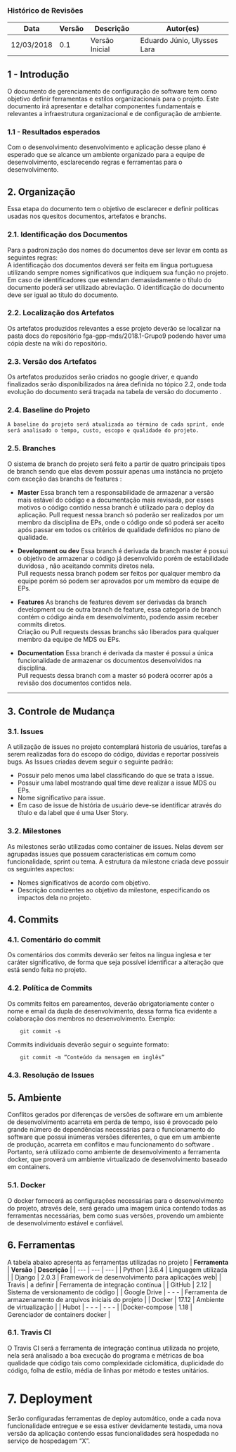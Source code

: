 ### Histórico de Revisões
        
|Data|Versão|Descrição|Autor(es)|           
|-----|------|---------|----------|            
|12/03/2018|0.1| Versão Inicial |Eduardo Júnio, Ulysses Lara| 
 


## 1 - Introdução

O documento de gerenciamento de configuração de software tem como objetivo definir ferramentas e estilos organizacionais para o projeto. Este documento irá apresentar e detalhar componentes fundamentais e relevantes a infraestrutura organizacional e de configuração de ambiente.

### 1.1  - Resultados esperados

Com o desenvolvimento desenvolvimento e aplicação desse plano é esperado que se alcance um ambiente organizado para a equipe de desenvolvimento, esclarecendo regras e ferramentas para o desenvolvimento.
 

## 2. Organização

Essa etapa do documento tem o objetivo de esclarecer e definir politicas usadas nos quesitos documentos, artefatos e branchs.

### 2.1. Identificação dos Documentos
    
Para a padronização dos nomes do documentos deve ser levar em conta as seguintes regras:    
A identificação dos documentos deverá ser feita em língua portuguesa utilizando sempre nomes significativos que indiquem sua função no projeto.
Em caso de identificadores que estendam demasiadamente o título do documento poderá ser utilizado abreviação.
O identificação do documento deve ser igual ao título do documento.  


### 2.2. Localização dos Artefatos

Os artefatos produzidos relevantes a esse projeto deverão se localizar na pasta docs do repositório fga-gpp-mds/2018.1-Grupo9 podendo haver uma cópia deste na wiki do repositório.

### 2.3. Versão dos Artefatos

Os artefatos produzidos serão criados no google driver, e quando finalizados serão disponibilizados na área definida no tópico 2.2, onde toda evolução do documento será traçada na tabela de versão do documento .


### 2.4. Baseline do Projeto

    A baseline do projeto será atualizada ao término de cada sprint, onde será analisado o tempo, custo, escopo e qualidade do projeto.
    
### 2.5. Branches

O sistema de branch do projeto será feito a partir de quatro principais tipos de branch sendo que elas devem possuir apenas uma instância no projeto com exceção das branchs de features :

* **Master**
    Essa branch tem a responsabilidade de  armazenar a versão mais estável do código e a documentação mais revisada, por esses motivos o código contido nessa branch é utilizado para o deploy da aplicação.
    Pull request nessa branch só poderão ser realizados por um membro da disciplina de EPs, onde o código onde só poderá ser aceito após passar em todos os critérios de qualidade definidos no plano de qualidade.

* **Development ou dev**
    Essa branch é derivada da branch master é possui o objetivo de armazenar o código já desenvolvido porém de estabilidade duvidosa , não aceitando commits diretos nela.  
    Pull requests nessa branch podem ser feitos por qualquer membro da equipe porém só podem ser aprovados por um membro da equipe de EPs.

* **Features**
    As branchs de features devem ser derivadas da branch development ou de outra branch de feature, essa categoria de branch contém o código ainda em desenvolvimento, podendo assim receber commits diretos.      
    Criação ou Pull requests dessas branchs são liberados para qualquer membro da equipe de MDS ou EPs.  

* **Documentation**
    Essa branch é derivada da master é possui a única funcionalidade de armazenar os documentos desenvolvidos na disciplina.   
    Pull requests dessa branch com a master só poderá ocorrer após a revisão dos documentos contidos nela.

-----------------------

## 3. Controle de Mudança

### 3.1. Issues

A utilização de issues no projeto contemplará historia de usuários, tarefas a serem realizadas fora do escopo do código, dúvidas e reportar possíveis bugs.
As Issues criadas devem seguir o seguinte padrão:
* Possuir pelo menos uma label classificando do que se trata a issue.
* Possuir uma label mostrando qual time deve realizar a issue MDS ou EPs.
* Nome significativo para issue.
* Em caso de issue de história de usuário  deve-se identificar através do título e da label que é uma User Story.


### 3.2. Milestones
As milestones serão utilizadas como container de issues. Nelas devem ser agrupadas issues que possuem características em comum como funcionalidade, sprint ou tema.
A estrutura da milestone criada deve possuir os seguintes aspectos:
*   Nomes significativos de acordo com objetivo.
*   Descrição condizentes ao objetivo da milestone, especificando os impactos dela no projeto.

##  4. Commits

### 4.1. Comentário do commit

Os comentários dos commits deverão ser feitos na língua inglesa e ter caráter significativo, de forma que seja possível identificar a alteração que está sendo feita no projeto.

### 4.2. Política de Commits

 Os commits feitos em pareamentos, deverão obrigatoriamente conter o nome e email da dupla de desenvolvimento, dessa forma fica evidente a colaboração dos membros no desenvolvimento.
Exemplo:
```Terminal
    git commit -s
```
Commits individuais deverão  seguir o seguinte formato:

```Terminal
    git commit -m ”Conteúdo da mensagem em inglês”
```

### 4.3. Resolução de Issues


## 5. Ambiente

Conflitos gerados por diferenças de versões de software em um ambiente de desenvolvimento acarreta em  perda de tempo, isso é provocado pelo grande número de dependências necessárias para o funcionamento do software que possui inúmeras versões diferentes, o que em um ambiente de produção, acarreta em conflitos e mau funcionamento do software . Portanto, será utilizado como ambiente de desenvolvimento a ferramenta  docker, que proverá um ambiente virtualizado de desenvolvimento baseado em containers.

### 5.1. Docker

O docker fornecerá as configurações necessárias para o desenvolvimento do projeto, através dele, será gerado uma imagem única contendo todas as ferramentas  necessárias, bem como suas versões, provendo um ambiente de desenvolvimento estável e confiável.

## 6. Ferramentas

A tabela abaixo apresenta as ferramentas utilizadas no projeto
| **Ferramenta** | **Versão** | **Descrição** |
| --- | --- | --- |
| Python | 3.6.4 | Linguagem utilizada |
| Django | 2.0.3 | Framework de desenvolvimento para aplicações web|
| Travis | a definir | Ferramenta de integração contínua |
| GitHub | 2.12 | Sistema de versionamento de código |
| Google Drive | - - - | Ferramenta de armazenamento de arquivos iniciais do projeto |
| Docker | 17.12 | Ambiente de virtualização |
|  Hubot | - - -  | - - - |
|Docker-compose | 1.18 | Gerenciador de containers docker |

### 6.1. Travis CI

O Travis CI será a ferramenta de integração contínua utilizada no projeto, nela será analisado a boa execução do programa e métricas de boa qualidade que código tais como complexidade ciclomática, duplicidade do código, folha de estilo, média de linhas por método e testes unitários.


# 7. Deployment

Serão configuradas ferramentas de deploy automático, onde a cada nova funcionalidade entregue e se essa estiver devidamente testada, uma nova versão da aplicação contendo essas funcionalidades será hospedada no serviço de hospedagem “X”.
